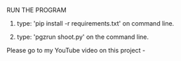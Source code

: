 RUN THE PROGRAM

1. type: 'pip install -r requirements.txt' on command line.

2. type: 'pgzrun shoot.py' on the command line.


Please go to my YouTube video on this project - 
